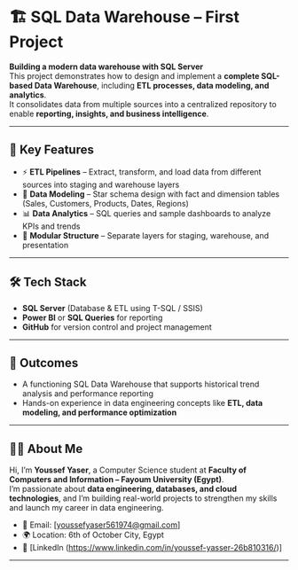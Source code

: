 # 🏗️ SQL Data Warehouse – First Project

**Building a modern data warehouse with SQL Server**  
This project demonstrates how to design and implement a **complete SQL-based Data Warehouse**, including **ETL processes, data modeling, and analytics**.  
It consolidates data from multiple sources into a centralized repository to enable **reporting, insights, and business intelligence**.

---

## 📌 Key Features
- ⚡ **ETL Pipelines** – Extract, transform, and load data from different sources into staging and warehouse layers  
- 🧩 **Data Modeling** – Star schema design with fact and dimension tables (Sales, Customers, Products, Dates, Regions)  
- 📊 **Data Analytics** – SQL queries and sample dashboards to analyze KPIs and trends  
- 📁 **Modular Structure** – Separate layers for staging, warehouse, and presentation  

---

## 🛠️ Tech Stack
- **SQL Server** (Database & ETL using T-SQL / SSIS)  
- **Power BI** or **SQL Queries** for reporting  
- **GitHub** for version control and project management  

---

## 🎯 Outcomes
- A functioning SQL Data Warehouse that supports historical trend analysis and performance reporting  
- Hands-on experience in data engineering concepts like **ETL, data modeling, and performance optimization**

---

## 👨‍💻 About Me
Hi, I’m **Youssef Yaser**, a Computer Science student at **Faculty of Computers and Information – Fayoum University (Egypt)**.  
I’m passionate about **data engineering, databases, and cloud technologies**, and I’m building real-world projects to strengthen my skills and launch my career in data engineering.

- 📧 Email: [youssefyaser561974@gmail.com]
- 🌍 Location: 6th of October City, Egypt  
- 💼 [LinkedIn (https://www.linkedin.com/in/youssef-yasser-26b810316/)]

---
